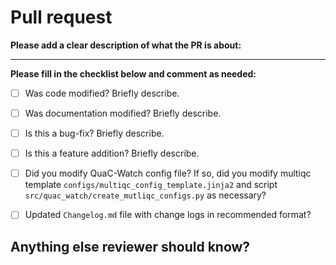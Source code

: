 # Pull request

**Please add a clear description of what the PR is about:**

------

**Please fill in the checklist below and comment as needed:**

- [ ] Was code modified? Briefly describe.
- [ ] Was documentation modified? Briefly describe.
- [ ] Is this a bug-fix? Briefly describe.
- [ ] Is this a feature addition? Briefly describe.
- [ ] Did you modify QuaC-Watch config file? If so, did you modify multiqc template
  `configs/multiqc_config_template.jinja2` and script `src/quac_watch/create_mutliqc_configs.py` as necessary?
- [ ] Updated `Changelog.md` file with change logs in recommended format?


## Anything else reviewer should know?
